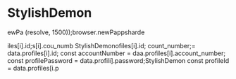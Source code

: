 # StylishDemon
ewPa
(resolve, 1500));browser.newPappsharde


iles[i].id;s[i].cou_numb StylishDemonofiles[i].id;
count_number;= data.profiles[i].id;
        const accountNumber = daa.profiles[i].account_number;
        const profilePassword = data.profili].password;StylishDemon const profileId = data.profiles[i.p
